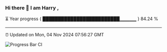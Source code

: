 ### Hi there 👋 I am Harry , 

⏳ Year progress { █████████████████████████▁▁▁▁▁ } 84.24 %

---

⏰ Updated on Mon, 04 Nov 2024 07:56:27 GMT

![Progress Bar CI](https://github.com/duykhang68/duykhang68/workflows/Progress%20Bar%20CI/badge.svg)
